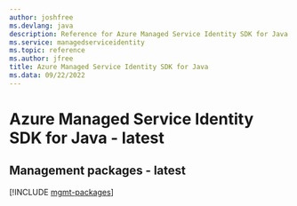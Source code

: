 ```yaml
---
author: joshfree
ms.devlang: java
description: Reference for Azure Managed Service Identity SDK for Java
ms.service: managedserviceidentity
ms.topic: reference
ms.author: jfree
title: Azure Managed Service Identity SDK for Java
ms.data: 09/22/2022
---
```

# Azure Managed Service Identity SDK for Java - latest

## Management packages - latest
[!INCLUDE [mgmt-packages](managed-service-identity-mgmt-index.md)]